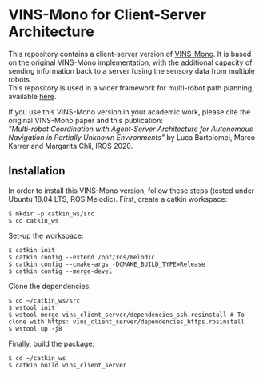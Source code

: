 # VINS-Mono for Client-Server Architecture
This repository contains a client-server version of [VINS-Mono](https://github.com/HKUST-Aerial-Robotics/VINS-Mono). It is based on the original VINS-Mono implementation, with the additional capacity of sending information back to a server fusing the sensory data from multiple robots.  
This repository is used in a wider framework for multi-robot path planning, available [here](https://github.com/VIS4ROB-lab/multi_robot_coordination).  

If you use this VINS-Mono version in your academic work, please cite the original VINS-Mono paper and this publication:  
_"Multi-robot Coordination with Agent-Server Architecture for Autonomous Navigation in Partially Unknown Environments"_ by Luca Bartolomei, Marco Karrer and Margarita Chli, IROS 2020.

## Installation  
In order to install this VINS-Mono version, follow these steps (tested under Ubuntu 18.04 LTS, ROS Melodic). First, create a catkin workspace:
```
$ mkdir -p catkin_ws/src
$ cd catkin_ws
```
Set-up the workspace:
```
$ catkin init
$ catkin config --extend /opt/ros/melodic
$ catkin config --cmake-args -DCMAKE_BUILD_TYPE=Release
$ catkin config --merge-devel
```

Clone the dependencies:
```
$ cd ~/catkin_ws/src
$ wstool init
$ wstool merge vins_client_server/dependencies_ssh.rosinstall # To clone with https: vins_client_server/dependencies_https.rosinstall
$ wstool up -j8
```  

Finally, build the package:
```
$ cd ~/catkin_ws
$ catkin build vins_client_server
```  
